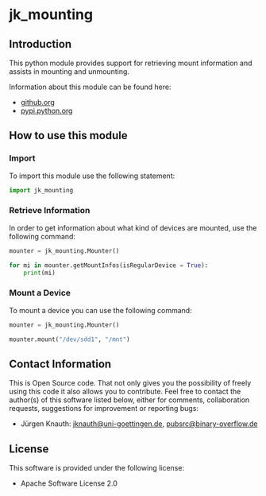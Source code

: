 jk_mounting
===========

Introduction
------------

This python module provides support for retrieving mount information and assists in mounting and unmounting.

Information about this module can be found here:

* [github.org](https://github.com/jkpubsrc/python-module-jk-mounting)
* [pypi.python.org](https://pypi.python.org/pypi/jk_mounting)

How to use this module
----------------------

### Import

To import this module use the following statement:

```python
import jk_mounting
```

### Retrieve Information

In order to get information about what kind of devices are mounted, use the following command:

```python
mounter = jk_mounting.Mounter()

for mi in mounter.getMountInfos(isRegularDevice = True):
	print(mi)
```

### Mount a Device

To mount a device you can use the following command:

```python
mounter = jk_mounting.Mounter()

mounter.mount("/dev/sdd1", "/mnt")
```

Contact Information
-------------------

This is Open Source code. That not only gives you the possibility of freely using this code it also
allows you to contribute. Feel free to contact the author(s) of this software listed below, either
for comments, collaboration requests, suggestions for improvement or reporting bugs:

* Jürgen Knauth: jknauth@uni-goettingen.de, pubsrc@binary-overflow.de

License
-------

This software is provided under the following license:

* Apache Software License 2.0



